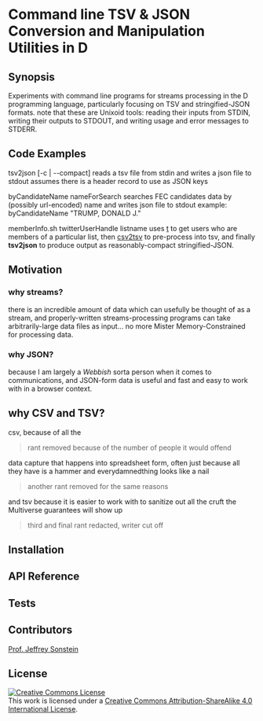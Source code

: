 # Command line TSV &amp; JSON Conversion and Manipulation Utilities in D

## Synopsis

Experiments with command line programs for streams processing in the D programming language, particularly focusing on TSV and stringified-JSON formats. note that these are Unixoid tools: reading their inputs from STDIN, writing their outputs to STDOUT, and writing usage and error messages to STDERR.

## Code Examples

tsv2json [-c | --compact]
      reads a tsv file from stdin and writes a json file to stdout
      assumes there is a header record to use as JSON keys

byCandidateName nameForSearch
      searches FEC candidates data by (possibly url-encoded) name
      and writes json file to stdout
      example: byCandidateName &quot;TRUMP, DONALD J.&quot;

memberInfo.sh twitterUserHandle listname
      uses <a href="https://github.com/sferik/t" title="command line tool for Twitter">t</a> to get users who are members of a particular list, then <a href="https://github.com/eBay/tsv-utils-dlang" title="tsv utilities">csv2tsv</a> to pre-process into tsv, and finally **tsv2json** to produce output as reasonably-compact stringified-JSON.

## Motivation

### why streams?

there is an incredible amount of data which can usefully be thought of as a stream, and properly-written streams-processing programs can take arbitrarily-large data files as input... no more Mister Memory-Constrained for processing data.

### why JSON?

because I am largely a *Webbish* sorta person when it comes to communications,
and JSON-form data is useful and fast and easy to work with in a browser context.

## why CSV and TSV?

csv, because of all the

> rant removed because of the number of people it would offend

data capture that happens into spreadsheet form, often just because
all they have is a hammer and everydamnedthing looks like a nail

> another rant removed for the same reasons

and tsv because it is easier to work with to sanitize out all the cruft
the Multiverse guarantees will show up

> third and final rant redacted, writer cut off

## Installation



## API Reference

## Tests

## Contributors

<a href="mailto:jsonstein_at_gmail_dot_com?Subject=tsv2json_Page" title="email me">Prof. Jeffrey Sonstein</a>

## License

<a rel="license" href="http://creativecommons.org/licenses/by-sa/4.0/"><img alt="Creative Commons License" style="border-width:0" src="https://i.creativecommons.org/l/by-sa/4.0/88x31.png" /></a><br />This work is licensed under a <a rel="license" href="http://creativecommons.org/licenses/by-sa/4.0/">Creative Commons Attribution-ShareAlike 4.0 International License</a>.
